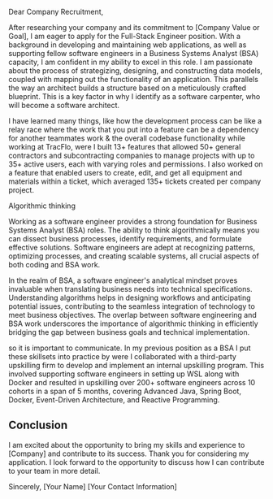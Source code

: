 Dear Company Recruitment, 

After researching your company and its commitment to [Company Value or Goal], I am eager to apply for the Full-Stack Engineer position. With a background in developing and maintaining web applications, as well as supporting fellow software engineers in a Business Systems Analyst (BSA) capacity, I am confident in my ability to excel in this role. I am passionate about the process of strategizing, designing, and constructing data models, coupled with mapping out the functionality of an application. This parallels the way an architect builds a structure based on a meticulously crafted blueprint. This is a key factor in why I identify as a software carpenter, who will become a software architect.




I have learned many things, like how the development process can be like a relay race where the work that you put into a feature can be a dependency for another teammates work & the overall codebase functionality while working at TracFlo, were I built 13+ features that allowed 50+ general contractors and subcontracting companies to manage projects with up to 35+ active users, each with varying roles and permissions. I also worked on a feature that enabled users to create, edit, and get all equipment and materials within a ticket, which averaged 135+ tickets created per company project. 

Algorithmic thinking 


Working as a software engineer provides a strong foundation for Business Systems Analyst (BSA) roles. The ability to think algorithmically means you can dissect business processes, identify requirements, and formulate effective solutions. Software engineers are adept at recognizing patterns, optimizing processes, and creating scalable systems, all crucial aspects of both coding and BSA work.

In the realm of BSA, a software engineer's analytical mindset proves invaluable when translating business needs into technical specifications. Understanding algorithms helps in designing workflows and anticipating potential issues, contributing to the seamless integration of technology to meet business objectives. The overlap between software engineering and BSA work underscores the importance of algorithmic thinking in efficiently bridging the gap between business goals and technical implementation.





so it is important to communicate. In my previous position as a BSA I put these skillsets into practice by were I collaborated with a third-party upskilling firm to develop and implement an internal upskilling program. This involved supporting software engineers in setting up WSL along with Docker and resulted in upskilling over 200+ software engineers across 10 cohorts in a span of 5 months, covering Advanced Java, Spring Boot, Docker, Event-Driven Architecture, and Reactive Programming.


## Conclusion


I am excited about the opportunity to bring my skills and experience to [Company] and contribute to its success. Thank you for considering my application. I look forward to the opportunity to discuss how I can contribute to your team in more detail. 

Sincerely, [Your Name] [Your Contact Information]



